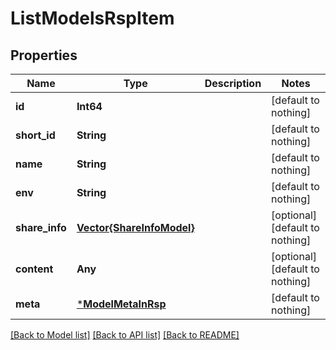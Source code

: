 # ListModelsRspItem


## Properties
Name | Type | Description | Notes
------------ | ------------- | ------------- | -------------
**id** | **Int64** |  | [default to nothing]
**short_id** | **String** |  | [default to nothing]
**name** | **String** |  | [default to nothing]
**env** | **String** |  | [default to nothing]
**share_info** | [**Vector{ShareInfoModel}**](ShareInfoModel.md) |  | [optional] [default to nothing]
**content** | **Any** |  | [optional] [default to nothing]
**meta** | [***ModelMetaInRsp**](ModelMetaInRsp.md) |  | [default to nothing]


[[Back to Model list]](../README.md#models) [[Back to API list]](../README.md#api-endpoints) [[Back to README]](../README.md)


